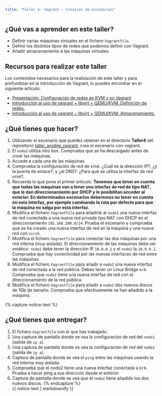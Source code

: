 ```yaml
---
title: "Taller 4: Vagrant - Creación de escenarios"
---
```


## ¿Qué vas a aprender en este taller?

* Definir varias máquinas virtuales en el fichero `Vagrantfile`.
* Definir los distintos tipos de redes que podemos definir con Vagrant.
* Añadir almacenamiento a las máquinas virtuales.

## Recursos para realizar este taller

Los contenidos necesarios para la realización de este taller y para profundizar en la introducción de Vagrant, lo puedes encontrar en el siguiente artículo:

* [Presentación: Configuración de redes en KVM y en Vagrant](https://raw.githubusercontent.com/josedom24/presentaciones/main/servicios/redes_kvm_vagrant.pdf)
* [Introducción al uso de vagrant + libvirt + QEMU/KVM. Definición de redes.](https://www.josedomingo.org/pledin/2021/10/introduccion-vagrant-libvirt-redes/)
* [Introducción al uso de vagrant + libvirt + QEMU/KVM. Almacenamiento.](https://www.josedomingo.org/pledin/2021/10/introduccion-vagrant-libvirt-almacenamiento/)


## ¿Qué tienes que hacer?

1. Utilizando el escenario que puedes obtener en el directorio **Taller4** del repositorio [taller_ansible_vagrant](https://github.com/josedom24/taller_ansible_vagrant), crea el escenario con vagrant.
2. El `nodo2` utiliza otro box. Comprueba que se ha descargado antes de crear las máquinas.
3. Accede a cada una de las máquinas.
4. Comprueba la configuración de red de `eth0`. ¿Cuál es la dirección IP?, ¿y la puerta de enlace?, y ¿el DNS?. ¿Para qué se utiliza la interfaz de red `eth0`?.
5. Recuerda lo que pone el primer artículo: **Tenemos que tener en cuenta que todas las máquinas van a tener una interfaz de red de tipo NAT, que le dan direccionamiento por DHCP y le posibilitan acceder al exterior. En determinados escenarios deberemos no tener en cuenta en esta interfaz, por ejemplo cambiando la ruta por defecto para que la máquina no salga por esta interfaz.**
6. Modifica el fichero `Vagrantfile` para añadirle al `nodo1` una nueva interfaz de red conectada a una nueva red privada tipo NAT con DHCP en el direccionamiento `192.168.200.0/24`. Prueba el escenario y comprueba que se ha creado una nueva interfaz de red en la máquina y una nueva red con `virsh`.
7. Modifica el fichero `Vagrantfile` para conectar las dos máquinas por una red interna (muy aislada). El direccionamiento de las máquinas debe ser estático: `nodo1` debe tener la dirección IP `10.0.0.1` y el `nodo2` la `10.0.0.2`. Comprueba que hay conectividad por las nuevas interfaces de red entre las máquinas.
8. Modifica el fichero `Vagrantfile` para añadir a `nodo2` una nueva interfaz de red conectada a la red pública. Debes tener un Linux Bridge `br0`. Comprueba que `nodo2` tiene una nueva interfaz de red con el direccionamiento de la red pública.
9. Modifica el fichero `Vagrantfile` para añadir a `nodo2` dos nuevos discos de 1Gb de tamaño. Comprueba que efectivamente se han añadido a la máquina. 

{% capture notice-text %}
## ¿Qué tienes que entregar?

1. El fichero `Vagrantfile` con el que has trabajado.
2. Una captura de pantalla donde se vea la configuración de red del `nodo1` (salida de `ip a`).
3. Una captura de pantalla donde se vea la configuración de red del `nodo2` (salida de `ip a`).
4. Captura de pantalla donde se vea el `ping` entre las máquinas usando la red interna muy aislada.
5. Comprueba que el nodo2 tiene una nueva interfaz conectada a `br0`. Prueba a hacer ping a esa dirección desde el exterior.
6. Captura de pantalla donde se vea que el `nodo2` tiene añadido los dos nuevos discos.
{% endcapture %}<div class="notice--info">{{ notice-text | markdownify }}</div>
